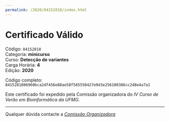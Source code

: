 ```yaml
---
permalink: /2020/84152818/index.html
---
```


# Certificado Válido

Código: `84152818`<br>
Categoria: **minicurso**<br>
Curso: **Detecção de variantes**<br>
Carga Horária: **4**<br>
Edição: **2020**<br>


Código completo: `8415281806960bca2df456e88ae58f565550427e9d3e256100386cc248e4a7a1`


Este certificado foi expedido pela Comissão organizadora do *IV Curso de Verão em Bioinformática da UFMG*.

----

Qualquer dúvida contacte a [_Comissão Organizadora_](<mailto:cursobioinfoufmg@gmail.com$subject=[Certificados]>)

